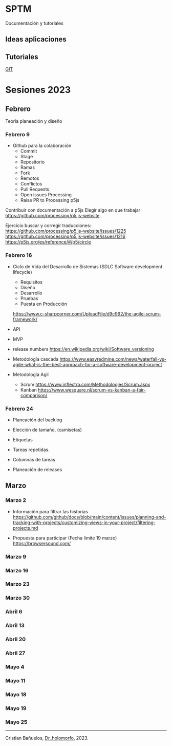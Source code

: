 # SPTM

Documentación y tutoriales

## Ideas aplicaciones

## Tutoriales

[GIT](git_tutorial.md)


# Sesiones 2023

## Febrero
Teoría planeación y diseño

### Febrero 9
- Github para la colaboración
  - Commit
  - Stage
  - Repositorio
  - Ramas
  - Fork
  - Remotos
  - Conflictos
  - Pull Requests
  - Open issues Processing
  - Raise PR to Processing p5js

Contribuir con documentación a p5js
Elegir algo en que trabajar
https://github.com/processing/p5.js-website


Ejercicio buscar y corregir traducciones:
https://github.com/processing/p5.js-website/issues/1225
https://github.com/processing/p5.js-website/issues/1216
https://p5js.org/es/reference/#/p5/circle


### Febrero 16
-  Ciclo de Vida del Desarrollo de Sistemas 
(SDLC Software development lifecycle)
    - Requisitos
    - Diseño
    - Desarrollo
    - Pruebas
    - Puesta en Producción
    
    https://www.c-sharpcorner.com/UploadFile/d9c992/the-agile-scrum-framework/
- API
- MVP
- release numbers
https://en.wikipedia.org/wiki/Software_versioning
- Metodología cascada
https://www.easyredmine.com/news/waterfall-vs-agile-what-is-the-best-approach-for-a-software-development-project
- Metodología Agil
  - Scrum
  https://www.inflectra.com/Methodologies/Scrum.aspx
  - Kanban
  https://www.wesquare.nl/scrum-vs-kanban-a-fair-comparison/

### Febrero 24
- Planeación del backlog
- Elección de tamaño, (camisetas)
- Etiquetas
- Tareas repetidas.

- Columnas de tareas
- Planeación de releases

## Marzo

### Marzo 2

- Información para filtrar las historias
https://github.com/github/docs/blob/main/content/issues/planning-and-tracking-with-projects/customizing-views-in-your-project/filtering-projects.md

- Propuesta para participar (Fecha limite 19 marzo)
https://browsersound.com/

### Marzo 9
### Marzo 16
### Marzo 23
### Marzo 30

### Abril 6
### Abril 13
### Abril 20
### Abril 27 

### Mayo 4
### Mayo 11
### Mayo 18
### Mayo 19
### Mayo 25


---
Cristian Bañuelos, [Dr_holomorfo](https://www.holomorfo.com), 2023.
